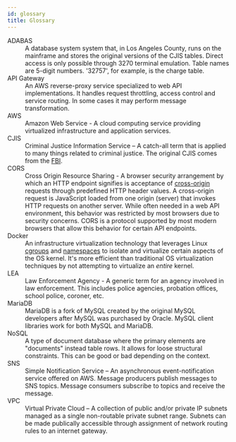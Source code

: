 ```yaml
---
id: glossary
title: Glossary
---
```


<dl>
  <dt><a name="adabas">ADABAS</a></dt>
  <dd>
    A database system system that, in Los Angeles County, runs on the mainframe
    and stores the original versions of the CJIS tables.  Direct access is only
    possible through 3270 terminal emulation.  Table names are 5-digit numbers.
    '32757', for example, is the charge table.
  </dd>
  <dt><a name="apigw">API Gateway</a></dt>
  <dd>
    An AWS reverse-proxy service specialized to web API implementations.
    It handles request throttling, access control and service routing.
    In some cases it may perform message transformation.
  </dd>
  <dt><a name="aws">AWS</a></dt>
  <dd>
    Amazon Web Service - A cloud computing service providing virtualized infrastructure and
    application services.
  </dd>
  <dt><a name="cjis">CJIS</a></dt>
  <dd>
    Criminal Justice Information Service – A catch-all term that is applied to many things
    related to criminal justice.  The original CJIS comes from
    the <a href="https://www.fbi.gov/services/cjis">FBI</a>.
  </dd>
  <dt><a name="cors">CORS</a></dt>
  <dd>
    Cross Origin Resource Sharing - A browser security arrangement by which an HTTP endpoint
    signifies is acceptance
    of <a href="https://en.wikipedia.org/wiki/Cross-origin_resource_sharing">cross-origin</a> requests
    through predefined HTTP header values.
    A cross-origin request is JavaScript loaded from one origin (server) that invokes HTTP
    requests on another server.  While often needed in a web API environment, this behavior
    was restricted by most browsers due to security concerns.  CORS is a protocol supported
    by most modern browsers that allow this behavior for certain API endpoints.
  </dd>
  <dt><a name="docker">Docker</a></dt>
  <dd>
    An infrastructure virtualization technology that leverages 
    Linux <a href="https://en.wikipedia.org/wiki/Cgroups">cgroups</a> and <a href="https://en.wikipedia.org/wiki/Linux_namespaces">namespaces</a> to
    isolate and virtualize certain aspects of the OS kernel.
    It's more efficient than traditional OS virtualization techniques
    by not attempting to virtualize an <i>entire</i> kernel.
  </dd>
  <dt><a name="lea">LEA</a></dt>
  <dd>
    Law Enforcement Agency - A generic term for an agency involved in law enforcement.
    This includes police agencies, probation offices, school police, coroner, etc.
  </dd>
  <dt><a name="mariadb">MariaDB</a></dt>
  <dd>
    MariaDB is a fork of MySQL created by the original MySQL developers after MySQL
    was purchased by Oracle.  MySQL client libraries work for both MySQL and MariaDB.
  </dd>
  <dt><a name="nosql">NoSQL</a></dt>
  <dd>
    A type of document database where the primary elements are "documents" instead table rows.
    It allows for loose structural constraints.  This can be good or bad depending on
    the context.
  </dd>
  <dt><a name="sns">SNS</a></dt>
  <dd>
    Simple Notification Service – An asynchronous event-notification
    service offered on AWS.  Message producers publish messages to SNS
    topics.   Message consumers subscribe to topics and receive the
    message.
  </dd>
  <dt><a name="vpc">VPC</a></dt>
  <dd>
    Virtual Private Cloud – A collection of public and/or private IP
    subnets managed as a single non-routable private subnet range.
    Subnets can be made publically accessible through assignment of
    network routing rules to an internet gateway.
  </dd>
</dl>
